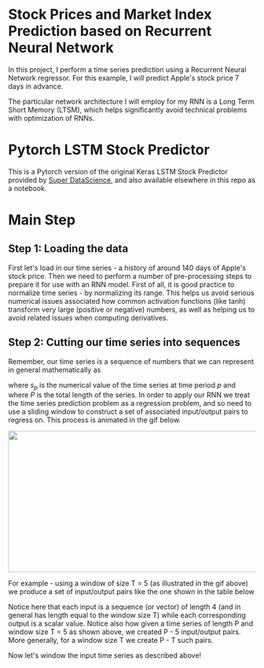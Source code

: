 # Stock Prices and Market Index Prediction based on Recurrent Neural Network
In this project, I perform a time series prediction using a Recurrent Neural Network regressor. For this example, I will predict Apple's stock price 7 days in advance.

The particular network architecture I will employ for my RNN is a Long Term Short Memory (LTSM), which helps significantly avoid technical problems with optimization of RNNs.

# Pytorch LSTM Stock Predictor

This is a Pytorch version of the original Keras LSTM Stock Predictor provided by [Super DataScience](https://www.superdatascience.com/deep-learning/), and also available elsewhere in this repo as a notebook.

# Main Step
## Step 1: Loading the data
First let's load in our time series - a history of around 140 days of Apple's stock price. Then we need to perform a number of pre-processing steps to prepare it for use with an RNN model. First of all, it is good practice to normalize time series - by normalizing its range.  This helps us avoid serious numerical issues associated how common activation functions (like tanh) transform very large (positive or negative) numbers, as well as helping us to avoid related issues when computing derivatives.

## Step 2:  Cutting our time series into sequences

Remember, our time series is a sequence of numbers that we can represent in general mathematically as 



where $s_{p}$ is the numerical value of the time series at time period $p$ and where $P$ is the total length of the series.  In order to apply our RNN we treat the time series prediction problem as a regression problem, and so need to use a sliding window to construct a set of associated input/output pairs to regress on.  This process is animated in the gif below.

<img src="https://github.com/tonylaioffer/stock-prediction-lstm-using-keras/raw/master/images/timeseries_windowing_training.gif" width=600 height=288/>

For example - using a window of size T = 5 (as illustrated in the gif above) we produce a set of input/output pairs like the one shown in the table below



Notice here that each input is a sequence (or vector) of length 4 (and in general has length equal to the window size T) while each corresponding output is a scalar value.  Notice also how given a time series of length P and window size T = 5 as shown above, we created P - 5  input/output pairs.  More generally, for a window size T we create P - T such pairs.

Now let's window the input time series as described above! 
